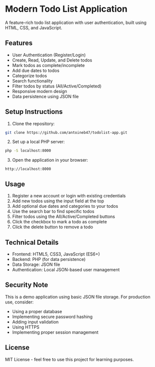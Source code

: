 # Modern Todo List Application

A feature-rich todo list application with user authentication, built using HTML, CSS, and JavaScript.

## Features

- User Authentication (Register/Login)
- Create, Read, Update, and Delete todos
- Mark todos as complete/incomplete
- Add due dates to todos
- Categorize todos
- Search functionality
- Filter todos by status (All/Active/Completed)
- Responsive modern design
- Data persistence using JSON file

## Setup Instructions

1. Clone the repository:
```bash
git clone https://github.com/antoineb47/todolist-app.git
```

2. Set up a local PHP server:
```bash
php -S localhost:8000
```

3. Open the application in your browser:
```
http://localhost:8000
```

## Usage

1. Register a new account or login with existing credentials
2. Add new todos using the input field at the top
3. Add optional due dates and categories to your todos
4. Use the search bar to find specific todos
5. Filter todos using the All/Active/Completed buttons
6. Click the checkbox to mark a todo as complete
7. Click the delete button to remove a todo

## Technical Details

- Frontend: HTML5, CSS3, JavaScript (ES6+)
- Backend: PHP (for data persistence)
- Data Storage: JSON file
- Authentication: Local JSON-based user management

## Security Note

This is a demo application using basic JSON file storage. For production use, consider:
- Using a proper database
- Implementing secure password hashing
- Adding input validation
- Using HTTPS
- Implementing proper session management

## License

MIT License - feel free to use this project for learning purposes.
